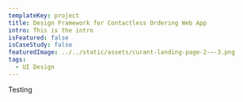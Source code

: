 ```yaml
---
templateKey: project
title: Design Framework for Contactless Ordering Web App
intro: This is the intro
isFeatured: false
isCaseStudy: false
featuredImage: ../../static/assets/curant-landing-page-2-–-3.png
tags:
  - UI Design
---
```

Testing
